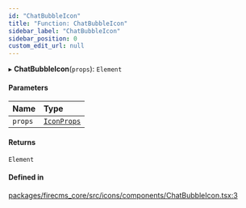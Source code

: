 ```yaml
---
id: "ChatBubbleIcon"
title: "Function: ChatBubbleIcon"
sidebar_label: "ChatBubbleIcon"
sidebar_position: 0
custom_edit_url: null
---
```


▸ **ChatBubbleIcon**(`props`): `Element`

#### Parameters

| Name | Type |
| :------ | :------ |
| `props` | [`IconProps`](../types/IconProps.md) |

#### Returns

`Element`

#### Defined in

[packages/firecms_core/src/icons/components/ChatBubbleIcon.tsx:3](https://github.com/FireCMSco/firecms/blob/d45f3739/packages/firecms_core/src/icons/components/ChatBubbleIcon.tsx#L3)
